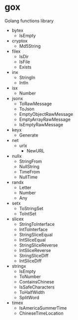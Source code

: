 gox
===

Golang functions library

- bytex
  - IsEmpty
- cryptox
  - Md5String
- filex
  - IsDir
  - IsFile
  - Exists
- inx
  - StringIn
  - IntIn
- isx
  - Number
- jsonx
    - ToRawMessage
    - ToJson
    - EmptyObjectRawMessage
    - EmptyArrayRawMessage
    - IsEmptyRawMessage
- keyx
    - Generate
- net
    - urlx
      - NewURL
- nullx
    - StringFrom
    - NullString
    - TimeFrom
    - NullTime
- randx
  - Letter
  - Number
  - Any
- setx
  - ToStringSet
  - ToIntSet
- slicex
  - StringToInterface
  - IntToInterface
  - StringSliceEqual
  - IntSliceEqual
  - StringSliceReverse
  - IntSliceReverse
  - StringSliceDiff
  - IntSliceDiff
- stringx
  - IsEmpty
  - ToNumber
  - ContainsChinese
  - IsSafeCharacters
  - ToHalfWidth
  - SplitWord
- timex
  - IsAmericaSummerTime
  - ChineseTimeLocation